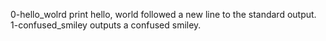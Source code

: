 0-hello_wolrd		print hello, world followed a new line to the standard output.
1-confused_smiley	outputs a confused smiley.
